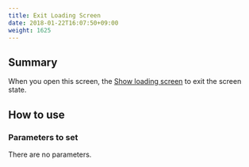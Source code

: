 ```yaml
---
title: Exit Loading Screen
date: 2018-01-22T16:07:50+09:00
weight: 1625
---
```

## Summary

When you open this screen, the [Show loading screen](../show_spinner/) to exit the screen state.

## How to use

### Parameters to set

There are no parameters.
